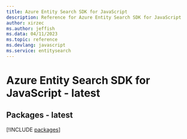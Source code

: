```yaml
---
title: Azure Entity Search SDK for JavaScript
description: Reference for Azure Entity Search SDK for JavaScript
author: xirzec
ms.author: jeffish
ms.data: 04/11/2023
ms.topic: reference
ms.devlang: javascript
ms.service: entitysearch
---
```

# Azure Entity Search SDK for JavaScript - latest
## Packages - latest
[!INCLUDE [packages](entity-search-index.md)]
